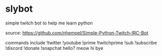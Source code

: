 # slybot
simple twitch bot to help me learn python

source: https://github.com/nhempel/Simple-Python-Twitch-IRC-Bot

commands include
!twitter
!youtube
!prime
!twitchprime
!sub
!subscribe
!discord
!donate
!snapchat
hello?
meow
hi
bye
